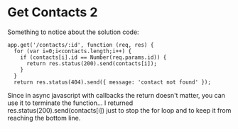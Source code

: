 # Get Contacts 2

Something to notice about the solution code:
```
app.get('/contacts/:id', function (req, res) {
  for (var i=0;i<contacts.length;i++) {
    if (contacts[i].id == Number(req.params.id)) {
      return res.status(200).send(contacts[i]);
    }
  }
  return res.status(404).send({ message: 'contact not found' });
```
Since in async javascript with callbacks the return doesn't matter, you can use it to terminate the function... I returned res.status(200).send(contacts[i]) just to stop the for loop and to keep it from reaching the bottom line.